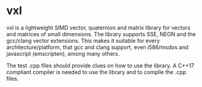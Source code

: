 # vxl
vxl is a lightweight SIMD vector, quaternion and matrix library for vectors and matrices of small dimensions. The library supports SSE, NEON and the gcc/clang vector extensions. This makes it suitable for every architecture/platform, that gcc and clang support, even i586/msdos and javascript (emscripten), among many others.

The test .cpp files should provide clues on how to use the library. A C++17 compliant compiler is needed to use the library and to complle the .cpp files.

